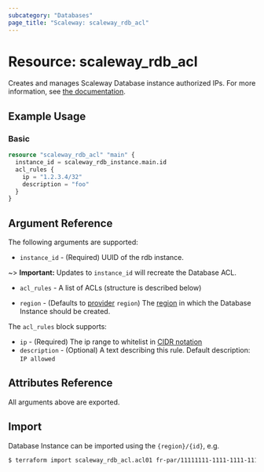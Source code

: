 ```yaml
---
subcategory: "Databases"
page_title: "Scaleway: scaleway_rdb_acl"
---
```


# Resource: scaleway_rdb_acl

Creates and manages Scaleway Database instance authorized IPs.
For more information, see [the documentation](https://developers.scaleway.com/en/products/rdb/api/#acl-rules-allowed-ips).

## Example Usage

### Basic

```terraform
resource "scaleway_rdb_acl" "main" {
  instance_id = scaleway_rdb_instance.main.id
  acl_rules {
    ip = "1.2.3.4/32"
    description = "foo"
  }
}
```

## Argument Reference

The following arguments are supported:

- `instance_id` - (Required) UUID of the rdb instance.

~> **Important:** Updates to `instance_id` will recreate the Database ACL.

- `acl_rules` - A list of ACLs (structure is described below)

- `region` - (Defaults to [provider](../index.md#region) `region`) The [region](../guides/regions_and_zones.md#regions) in which the Database Instance should be created.

The `acl_rules` block supports:

- `ip` - (Required) The ip range to whitelist in [CIDR notation](https://en.wikipedia.org/wiki/Classless_Inter-Domain_Routing#CIDR_notation)
- `description` - (Optional) A text describing this rule. Default description: `IP allowed`


## Attributes Reference

All arguments above are exported.

## Import

Database Instance can be imported using the `{region}/{id}`, e.g.

```bash
$ terraform import scaleway_rdb_acl.acl01 fr-par/11111111-1111-1111-1111-111111111111
```

